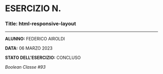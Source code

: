 # ESERCIZIO N.

### Title: html-responsive-layout
---
**ALUNNO:** FEDERICO AIROLDI

**DATA:** 06 MARZO 2023

**STATO DELL'ESERCIZIO:** CONCLUSO

_Boolean Classe #93_